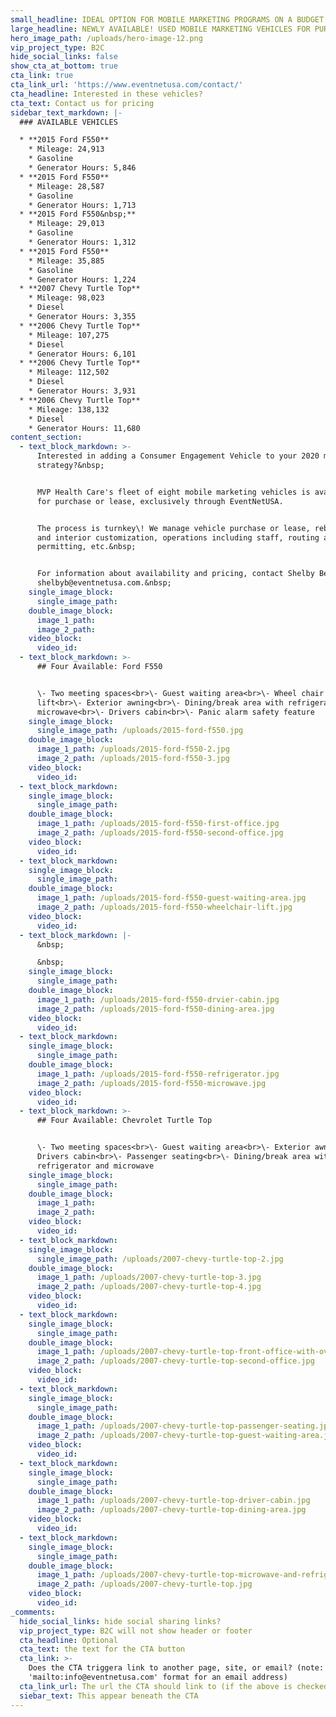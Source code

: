 ```yaml
---
small_headline: IDEAL OPTION FOR MOBILE MARKETING PROGRAMS ON A BUDGET
large_headline: NEWLY AVAILABLE! USED MOBILE MARKETING VEHICLES FOR PURCHASE OR LEASE
hero_image_path: /uploads/hero-image-12.png
vip_project_type: B2C
hide_social_links: false
show_cta_at_bottom: true
cta_link: true
cta_link_url: 'https://www.eventnetusa.com/contact/'
cta_headline: Interested in these vehicles?
cta_text: Contact us for pricing
sidebar_text_markdown: |-
  ### AVAILABLE VEHICLES

  * **2015 Ford F550**
    * Mileage: 24,913
    * Gasoline
    * Generator Hours: 5,846
  * **2015 Ford F550**
    * Mileage: 28,587
    * Gasoline
    * Generator Hours: 1,713
  * **2015 Ford F550&nbsp;**
    * Mileage: 29,013
    * Gasoline
    * Generator Hours: 1,312
  * **2015 Ford F550**
    * Mileage: 35,885
    * Gasoline
    * Generator Hours: 1,224
  * **2007 Chevy Turtle Top**
    * Mileage: 98,023
    * Diesel
    * Generator Hours: 3,355
  * **2006 Chevy Turtle Top**
    * Mileage: 107,275
    * Diesel
    * Generator Hours: 6,101
  * **2006 Chevy Turtle Top**
    * Mileage: 112,502
    * Diesel
    * Generator Hours: 3,931
  * **2006 Chevy Turtle Top**
    * Mileage: 138,132
    * Diesel
    * Generator Hours: 11,680
content_section:
  - text_block_markdown: >-
      Interested in adding a Consumer Engagement Vehicle to your 2020 marketing
      strategy?&nbsp;


      MVP Health Care's fleet of eight mobile marketing vehicles is available
      for purchase or lease, exclusively through EventNetUSA.


      The process is turnkey\! We manage vehicle purchase or lease, rebranding
      and interior customization, operations including staff, routing and
      permitting, etc.&nbsp;


      For information about availability and pricing, contact Shelby Beaty at
      shelbyb@eventnetusa.com.&nbsp;
    single_image_block:
      single_image_path:
    double_image_block:
      image_1_path:
      image_2_path:
    video_block:
      video_id:
  - text_block_markdown: >-
      ## Four Available: Ford F550


      \- Two meeting spaces<br>\- Guest waiting area<br>\- Wheel chair
      lift<br>\- Exterior awning<br>\- Dining/break area with refrigerator and
      microwave<br>\- Drivers cabin<br>\- Panic alarm safety feature
    single_image_block:
      single_image_path: /uploads/2015-ford-f550.jpg
    double_image_block:
      image_1_path: /uploads/2015-ford-f550-2.jpg
      image_2_path: /uploads/2015-ford-f550-3.jpg
    video_block:
      video_id:
  - text_block_markdown:
    single_image_block:
      single_image_path:
    double_image_block:
      image_1_path: /uploads/2015-ford-f550-first-office.jpg
      image_2_path: /uploads/2015-ford-f550-second-office.jpg
    video_block:
      video_id:
  - text_block_markdown:
    single_image_block:
      single_image_path:
    double_image_block:
      image_1_path: /uploads/2015-ford-f550-guest-waiting-area.jpg
      image_2_path: /uploads/2015-ford-f550-wheelchair-lift.jpg
    video_block:
      video_id:
  - text_block_markdown: |-
      &nbsp;

      &nbsp;
    single_image_block:
      single_image_path:
    double_image_block:
      image_1_path: /uploads/2015-ford-f550-drvier-cabin.jpg
      image_2_path: /uploads/2015-ford-f550-dining-area.jpg
    video_block:
      video_id:
  - text_block_markdown:
    single_image_block:
      single_image_path:
    double_image_block:
      image_1_path: /uploads/2015-ford-f550-refrigerator.jpg
      image_2_path: /uploads/2015-ford-f550-microwave.jpg
    video_block:
      video_id:
  - text_block_markdown: >-
      ## Four Available: Chevrolet Turtle Top


      \- Two meeting spaces<br>\- Guest waiting area<br>\- Exterior awning<br>\-
      Drivers cabin<br>\- Passenger seating<br>\- Dining/break area with
      refrigerator and microwave
    single_image_block:
      single_image_path:
    double_image_block:
      image_1_path:
      image_2_path:
    video_block:
      video_id:
  - text_block_markdown:
    single_image_block:
      single_image_path: /uploads/2007-chevy-turtle-top-2.jpg
    double_image_block:
      image_1_path: /uploads/2007-chevy-turtle-top-3.jpg
      image_2_path: /uploads/2007-chevy-turtle-top-4.jpg
    video_block:
      video_id:
  - text_block_markdown:
    single_image_block:
      single_image_path:
    double_image_block:
      image_1_path: /uploads/2007-chevy-turtle-top-front-office-with-overhead-storage.jpg
      image_2_path: /uploads/2007-chevy-turtle-top-second-office.jpg
    video_block:
      video_id:
  - text_block_markdown:
    single_image_block:
      single_image_path:
    double_image_block:
      image_1_path: /uploads/2007-chevy-turtle-top-passenger-seating.jpg
      image_2_path: /uploads/2007-chevy-turtle-top-guest-waiting-area.jpg
    video_block:
      video_id:
  - text_block_markdown:
    single_image_block:
      single_image_path:
    double_image_block:
      image_1_path: /uploads/2007-chevy-turtle-top-driver-cabin.jpg
      image_2_path: /uploads/2007-chevy-turtle-top-dining-area.jpg
    video_block:
      video_id:
  - text_block_markdown:
    single_image_block:
      single_image_path:
    double_image_block:
      image_1_path: /uploads/2007-chevy-turtle-top-microwave-and-refrigerator.jpg
      image_2_path: /uploads/2007-chevy-turtle-top.jpg
    video_block:
      video_id:
_comments:
  hide_social_links: hide social sharing links?
  vip_project_type: B2C will not show header or footer
  cta_headline: Optional
  cta_text: the text for the CTA button
  cta_link: >-
    Does the CTA triggera link to another page, site, or email? (note: use
    'mailto:info@eventnetusa.com' format for an email address)
  cta_link_url: The url the CTA should link to (if the above is checked)
  siebar_text: This appear beneath the CTA
---
```

